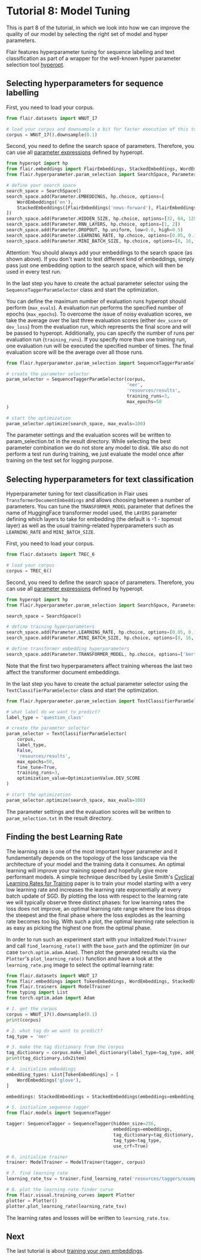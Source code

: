 # Tutorial 8: Model Tuning

This is part 8 of the tutorial, in which we look into how we can improve the quality of our model by selecting
the right set of model and hyper parameters.

Flair features hyperparameter tuning for sequence labelling and text classification as part of a wrapper for
the well-known hyper parameter selection tool
[hyperopt](https://github.com/hyperopt/hyperopt).

## Selecting hyperparameters for sequence labelling
First, you need to load your corpus.
```python
from flair.datasets import WNUT_17

# load your corpus and downsample a bit for faster execution of this tutorial
corpus = WNUT_17().downsample(0.1)
```

Second, you need to define the search space of parameters.
Therefore, you can use all
[parameter expressions](https://github.com/hyperopt/hyperopt/wiki/FMin#21-parameter-expressions) defined by hyperopt.

```python
from hyperopt import hp
from flair.embeddings import FlairEmbeddings, StackedEmbeddings, WordEmbeddings
from flair.hyperparameter.param_selection import SearchSpace, Parameter

# define your search space
search_space = SearchSpace()
search_space.add(Parameter.EMBEDDINGS, hp.choice, options=[
    WordEmbeddings('en'),
    StackedEmbeddings([FlairEmbeddings('news-forward'), FlairEmbeddings('news-backward')])
])
search_space.add(Parameter.HIDDEN_SIZE, hp.choice, options=[32, 64, 128])
search_space.add(Parameter.RNN_LAYERS, hp.choice, options=[1, 2])
search_space.add(Parameter.DROPOUT, hp.uniform, low=0.0, high=0.5)
search_space.add(Parameter.LEARNING_RATE, hp.choice, options=[0.05, 0.1, 0.15, 0.2])
search_space.add(Parameter.MINI_BATCH_SIZE, hp.choice, options=[8, 16, 32])
```

Attention: You should always add your embeddings to the search space (as shown above). If you don't want to test
different kind of embeddings, simply pass just one embedding option to the search space, which will then be used in
every test run.

In the last step you have to create the actual parameter selector using the `SequenceTaggerParamSelector` class
and start the optimization.

You can define the maximum number of evaluation runs hyperopt should perform (`max_evals`).
A evaluation run performs the specified number of epochs (`max_epochs`).
To overcome the issue of noisy evaluation scores, we take the average over the last three evaluation scores (either
`dev_score` or `dev_loss`) from the evaluation run, which represents the final score and will be passed to hyperopt.
Additionally, you can specify the number of runs per evaluation run (`training_runs`).
If you specify more than one training run, one evaluation run will be executed the specified number of times.
The final evaluation score will be the average over all those runs.

```python
from flair.hyperparameter.param_selection import SequenceTaggerParamSelector

# create the parameter selector
param_selector = SequenceTaggerParamSelector(corpus,
                                             'ner',
                                             'resources/results',
                                             training_runs=3,
                                             max_epochs=50
)

# start the optimization
param_selector.optimize(search_space, max_evals=100)
```

The parameter settings and the evaluation scores will be written to param_selection.txt in the result directory. While
selecting the best parameter combination we do not store any model to disk. We also do not perform a test run during
training, we just evaluate the model once after training on the test set for logging purpose.

## Selecting hyperparameters for text classification

Hyperparameter tuning for text classification in Flair uses `TransformerDocumentEmbeddings` and allows
choosing between a number of parameters. You can tune the `TRANSFORMER_MODEL` parameter that defines the name of
HuggingFace transformer model used, the `LAYERS` parameter defining which layers to take for embedding (the default
is -1 - topmost layer) as well as the usual training-related hyperparameters such as `LEARNING_RATE` and
`MINI_BATCH_SIZE`.

First, you need to load your corpus.
```python
from flair.datasets import TREC_6

# load your corpus
corpus = TREC_6()
```

Second, you need to define the search space of parameters.
Therefore, you can use all
[parameter expressions](https://github.com/hyperopt/hyperopt/wiki/FMin#21-parameter-expressions) defined by hyperopt.

```python
from hyperopt import hp
from flair.hyperparameter.param_selection import SearchSpace, Parameter

search_space = SearchSpace()

# define training hyperparameters
search_space.add(Parameter.LEARNING_RATE, hp.choice, options=[0.05, 0.1, 0.15, 0.2])
search_space.add(Parameter.MINI_BATCH_SIZE, hp.choice, options=[8, 16, 32])

# define transformer embedding hyperparameters
search_space.add(Parameter.TRANSFORMER_MODEL, hp.choice, options=['bert-base-uncased', 'roberta-base'])
```

Note that the first two hyperparameters affect training whereas the last two affect the transformer document
embeddings.

In the last step you have to create the actual parameter selector using the `TextClassifierParamSelector` class
and start the optimization.

```python
from flair.hyperparameter.param_selection import TextClassifierParamSelector, OptimizationValue

# what label do we want to predict?
label_type = 'question_class'

# create the parameter selector
param_selector = TextClassifierParamSelector(
    corpus,
    label_type, 
    False, 
    'resources/results', 
    max_epochs=50, 
    fine_tune=True,
    training_runs=3,
    optimization_value=OptimizationValue.DEV_SCORE
)

# start the optimization
param_selector.optimize(search_space, max_evals=100)
```

The parameter settings and the evaluation scores will be written to `param_selection.txt` in the result directory.

## Finding the best Learning Rate

The learning rate is one of the most important hyper parameter and it fundamentally depends on the topology of the loss
landscape via the architecture of your model and the training data it consumes. An optimal learning will improve your
training speed and hopefully give more performant models. A simple technique described by Leslie Smith's
[Cyclical Learning Rates for Training](https://arxiv.org/abs/1506.01186) paper is to train your model starting with a
very low learning rate and increases the learning rate exponentially at every batch update of SGD. By plotting the loss
with respect to the learning rate we will typically observe three distinct phases: for low learning rates the loss does
not improve, an optimal learning rate range where the loss drops the steepest and the final phase where the loss
explodes as the learning rate becomes too big. With such a plot, the optimal learning rate selection is as easy as
picking the highest one from the optimal phase.

In order to run such an experiment start with your initialized `ModelTrainer` and call `find_learning_rate()` with the
`base_path` and the optimizer (in our case `torch.optim.adam.Adam`). Then plot the generated results via the
`Plotter`'s `plot_learning_rate()` function and have a look at the `learning_rate.png` image to select the optimal
learning rate:

```python
from flair.datasets import WNUT_17
from flair.embeddings import TokenEmbeddings, WordEmbeddings, StackedEmbeddings
from flair.trainers import ModelTrainer
from typing import List
from torch.optim.adam import Adam

# 1. get the corpus
corpus = WNUT_17().downsample(0.1)
print(corpus)

# 2. what tag do we want to predict?
tag_type = 'ner'

# 3. make the tag dictionary from the corpus
tag_dictionary = corpus.make_label_dictionary(label_type=tag_type, add_unk=False)
print(tag_dictionary.idx2item)

# 4. initialize embeddings
embedding_types: List[TokenEmbeddings] = [
    WordEmbeddings('glove'),
]

embeddings: StackedEmbeddings = StackedEmbeddings(embeddings=embedding_types)

# 5. initialize sequence tagger
from flair.models import SequenceTagger

tagger: SequenceTagger = SequenceTagger(hidden_size=256,
                                        embeddings=embeddings,
                                        tag_dictionary=tag_dictionary,
                                        tag_type=tag_type,
                                        use_crf=True)

# 6. initialize trainer
trainer: ModelTrainer = ModelTrainer(tagger, corpus)

# 7. find learning rate
learning_rate_tsv = trainer.find_learning_rate('resources/taggers/example-ner', Adam)

# 8. plot the learning rate finder curve
from flair.visual.training_curves import Plotter
plotter = Plotter()
plotter.plot_learning_rate(learning_rate_tsv)
```

The learning rates and losses will be written to `learning_rate.tsv`.

## Next

The last tutorial is about [training your own embeddings](/resources/docs/TUTORIAL_9_TRAINING_LM_EMBEDDINGS.md).
